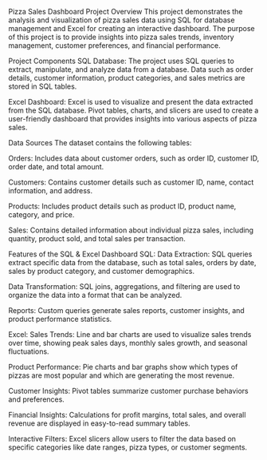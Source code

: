Pizza Sales Dashboard Project
Overview
This project demonstrates the analysis and visualization of pizza sales data using SQL for database management and Excel for creating an interactive dashboard. The purpose of this project is to provide insights into pizza sales trends, inventory management, customer preferences, and financial performance.

Project Components
SQL Database: The project uses SQL queries to extract, manipulate, and analyze data from a database. Data such as order details, customer information, product categories, and sales metrics are stored in SQL tables.

Excel Dashboard: Excel is used to visualize and present the data extracted from the SQL database. Pivot tables, charts, and slicers are used to create a user-friendly dashboard that provides insights into various aspects of pizza sales.

Data Sources
The dataset contains the following tables:

Orders: Includes data about customer orders, such as order ID, customer ID, order date, and total amount.

Customers: Contains customer details such as customer ID, name, contact information, and address.

Products: Includes product details such as product ID, product name, category, and price.

Sales: Contains detailed information about individual pizza sales, including quantity, product sold, and total sales per transaction.

Features of the SQL & Excel Dashboard
SQL:
Data Extraction: SQL queries extract specific data from the database, such as total sales, orders by date, sales by product category, and customer demographics.

Data Transformation: SQL joins, aggregations, and filtering are used to organize the data into a format that can be analyzed.

Reports: Custom queries generate sales reports, customer insights, and product performance statistics.

Excel:
Sales Trends: Line and bar charts are used to visualize sales trends over time, showing peak sales days, monthly sales growth, and seasonal fluctuations.

Product Performance: Pie charts and bar graphs show which types of pizzas are most popular and which are generating the most revenue.

Customer Insights: Pivot tables summarize customer purchase behaviors and preferences.

Financial Insights: Calculations for profit margins, total sales, and overall revenue are displayed in easy-to-read summary tables.

Interactive Filters: Excel slicers allow users to filter the data based on specific categories like date ranges, pizza types, or customer segments.
